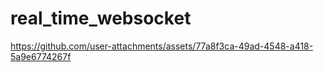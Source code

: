 # real_time_websocket



https://github.com/user-attachments/assets/77a8f3ca-49ad-4548-a418-5a9e6774267f

